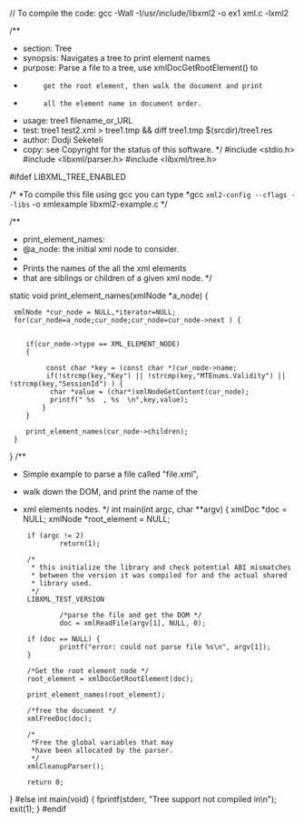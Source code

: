 // To compile the code: gcc -Wall -I/usr/include/libxml2 -o ex1 xml.c -lxml2

/**
 * section: Tree
 * synopsis: Navigates a tree to print element names
 * purpose: Parse a file to a tree, use xmlDocGetRootElement() to
 *          get the root element, then walk the document and print
 *          all the element name in document order.
 * usage: tree1 filename_or_URL
 * test: tree1 test2.xml > tree1.tmp && diff tree1.tmp $(srcdir)/tree1.res
 * author: Dodji Seketeli
 * copy: see Copyright for the status of this software.
 */
#include <stdio.h>
#include <libxml/parser.h>
#include <libxml/tree.h>

#ifdef LIBXML_TREE_ENABLED

/*
 *To compile this file using gcc you can type
 *gcc `xml2-config --cflags --libs` -o xmlexample libxml2-example.c
 */

/**
 * print_element_names:
 * @a_node: the initial xml node to consider.
 *
 * Prints the names of the all the xml elements
 * that are siblings or children of a given xml node.
 */

static void print_element_names(xmlNode *a_node) {

     xmlNode *cur_node = NULL,*iterator=NULL;
     for(cur_node=a_node;cur_node;cur_node=cur_node->next ) {


        if(cur_node->type == XML_ELEMENT_NODE)
        {

             const char *key = (const char *)cur_node->name;
             if(!strcmp(key,"Key") || !strcmp(key,"MTEnums.Validity") || !strcmp(key,"SessionId") ) {
              char *value = (char*)xmlNodeGetContent(cur_node);
              printf(" %s  , %s  \n",key,value);
            }
        }

        print_element_names(cur_node->children);
     }


}
/**
 * Simple example to parse a file called "file.xml", 
                                                                   
 * walk down the DOM, and print the name of the 
 * xml elements nodes.
 */
        int
main(int argc, char **argv)
{
        xmlDoc *doc = NULL;
        xmlNode *root_element = NULL;

        if (argc != 2)
                return(1);

        /*
         * this initialize the library and check potential ABI mismatches
         * between the version it was compiled for and the actual shared
         * library used.
         */
        LIBXML_TEST_VERSION

                /*parse the file and get the DOM */
                doc = xmlReadFile(argv[1], NULL, 0);

        if (doc == NULL) {
                printf("error: could not parse file %s\n", argv[1]);
        }

        /*Get the root element node */
        root_element = xmlDocGetRootElement(doc);

        print_element_names(root_element);

        /*free the document */
        xmlFreeDoc(doc);

        /*
         *Free the global variables that may
         *have been allocated by the parser.
         */
        xmlCleanupParser();

        return 0;
}
#else
int main(void) {
        fprintf(stderr, "Tree support not compiled in\n");
        exit(1);
}
#endif
                            
